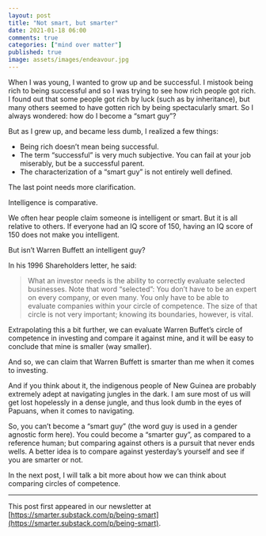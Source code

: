 ```yaml
---
layout: post
title: "Not smart, but smarter"
date: 2021-01-18 06:00
comments: true
categories: ["mind over matter"]
published: true
image: assets/images/endeavour.jpg
---
```


When I was young, I wanted to grow up and be successful. I mistook being rich to being successful and so I was trying to see how rich people got rich. I found out that some people got rich by luck (such as by inheritance), but many others seemed to have gotten rich by being spectacularly smart. So I always wondered: how do I become a “smart guy”?

But as I grew up, and became less dumb, I realized a few things:

* Being rich doesn’t mean being successful.
* The term “successful” is very much subjective. You can fail at your job miserably, but be a successful parent.
* The characterization of a “smart guy” is not entirely well defined.

The last point needs more clarification.

Intelligence is comparative.

We often hear people claim someone is intelligent or smart. But it is all relative to others. If everyone had an IQ score of 150, having an IQ score of 150 does not make you intelligent.

But isn’t Warren Buffett an intelligent guy?

In his 1996 Shareholders letter, he said:

> What an investor needs is the ability to correctly evaluate selected businesses. Note that word “selected”: You don’t have to be an expert on every company, or even many. You only have to be able to evaluate companies within your circle of competence. The size of that circle is not very important; knowing its boundaries, however, is vital.

Extrapolating this a bit further, we can evaluate Warren Buffet’s circle of competence in investing and compare it against mine, and it will be easy to conclude that mine is smaller (way smaller).

And so, we can claim that Warren Buffett is smarter than me when it comes to investing.

And if you think about it, the indigenous people of New Guinea are probably extremely adept at navigating jungles in the dark. I am sure most of us will get lost hopelessly in a dense jungle, and thus look dumb in the eyes of Papuans, when it comes to navigating.

So, you can’t become a “smart guy” (the word guy is used in a gender agnostic form here). You could become a “smarter guy”, as compared to a reference human; but comparing against others is a pursuit that never ends wells. A better idea is to compare against yesterday’s yourself and see if you are smarter or not.

In the next post, I will talk a bit more about how we can think about comparing circles of competence.

---
This post first appeared in our newsletter at [https://smarter.substack.com/p/being-smart](https://smarter.substack.com/p/being-smart).